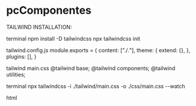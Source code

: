 # pcComponentes


TAILWIND INSTALLATION:

terminal
    npm install -D tailwindcss
    npx tailwindcss init

tailwind.config.js
    module.exports = {
        content: ["./*.*"],
        theme: {
        extend: {},
    },
    plugins: [],
    }

tailwind main.css
    @tailwind base;
    @tailwind components;
    @tailwind utilities;

terminal
    npx tailwindcss -i ./tailwind/main.css -o ./css/main.css --watch

html
      <link href="/css/main.css" rel="stylesheet">
